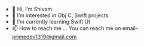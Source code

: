 - 👋 Hi, I’m Shivam
- 👀 I’m interested in Obj C, Swift  projects  
- 🌱 I’m currently learning Swift UI
- 📫 How to reach me ... You can reach me on email- primedev1319@gmail.com

<!---
raajpoot90/raajpoot90 is a ✨ special ✨ repository because its `README.md` (this file) appears on your GitHub profile.
You can click the Preview link to take a look at your changes.
--->
